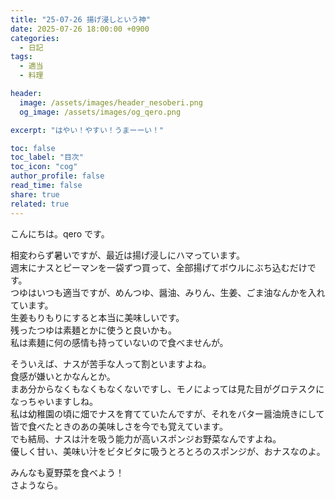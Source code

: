 ```yaml
---
title: "25-07-26 揚げ浸しという神"
date: 2025-07-26 18:00:00 +0900
categories:
  - 日記
tags:
  - 適当
  - 料理

header:
  image: /assets/images/header_nesoberi.png
  og_image: /assets/images/og_qero.png

excerpt: "はやい！やすい！うまーーい！"

toc: false
toc_label: "目次"
toc_icon: "cog"
author_profile: false
read_time: false
share: true
related: true
---
```


こんにちは。qero です。

相変わらず暑いですが、最近は揚げ浸しにハマっています。  
週末にナスとピーマンを一袋ずつ買って、全部揚げてボウルにぶち込むだけです。  
つゆはいつも適当ですが、めんつゆ、醤油、みりん、生姜、ごま油なんかを入れています。  
生姜もりもりにすると本当に美味しいです。  
残ったつゆは素麺とかに使うと良いかも。  
私は素麺に何の感情も持っていないので食べませんが。

そういえば、ナスが苦手な人って割といますよね。  
食感が嫌いとかなんとか。  
まあ分からなくもなくもなくないですし、モノによっては見た目がグロテスクになっちゃいますしね。  
私は幼稚園の頃に畑でナスを育てていたんですが、それをバター醤油焼きにして皆で食べたときのあの美味しさを今でも覚えています。  
でも結局、ナスは汁を吸う能力が高いスポンジお野菜なんですよね。  
優しく甘い、美味い汁をビタビタに吸うとろとろのスポンジが、おナスなのよ。

みんなも夏野菜を食べよう！  
さようなら。
